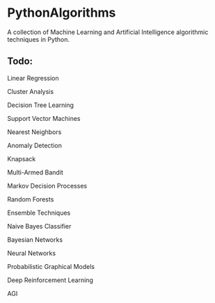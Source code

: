 # PythonAlgorithms

A collection of Machine Learning and Artificial Intelligence algorithmic techniques in Python.

## Todo:

Linear Regression

Cluster Analysis

Decision Tree Learning

Support Vector Machines

Nearest Neighbors

Anomaly Detection

Knapsack

Multi-Armed Bandit

Markov Decision Processes

Random Forests

Ensemble Techniques

Naive Bayes Classifier

Bayesian Networks

Neural Networks

Probabilistic Graphical Models

Deep Reinforcement Learning

AGI
